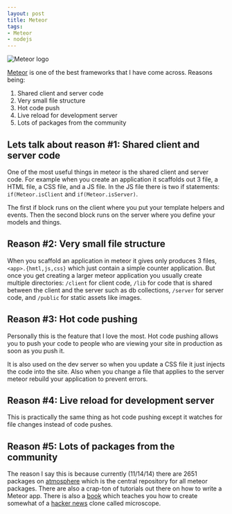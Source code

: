 ```yaml
---
layout: post
title: Meteor
tags:
- Meteor
- nodejs
---
```

![Meteor logo](https://avatars3.githubusercontent.com/u/789528?v=3&s=200)

[Meteor][mt] is one of the best frameworks that I have come across. Reasons being: 
1. Shared client and server code
2. Very small file structure
3. Hot code push
4. Live reload for development server
5. Lots of packages from the community

## Lets talk about reason #1: Shared client and server code
One of the most useful things in meteor is the shared client and server code. For example when you create an application it scaffolds out 3 file, a HTML file, a CSS file, and a JS file. In the JS file there is two if statements: `if(Meteor.isClient` and `if(Meteor.isServer)`.

The first if block runs on the client where you put your template helpers and events. Then the second block runs on the server where you define your models and things.

## Reason #2: Very small file structure
When you scaffold an application in meteor it gives only produces 3 files, `<app>.{hmtl,js,css}` which just contain a simple counter application. But once you get creating a larger meteor application you usually create multiple directories: `/client` for client code, `/lib` for code that is shared between the client and the server such as db collections, `/server` for server code, and `/public` for static assets like images.

## Reason #3: Hot code pushing
Personally this is the feature that I love the most. Hot code pushing allows you to push your code to people who are viewing your site in production as soon as you push it.

It is also used on the dev server so when you update a CSS file it just injects the code into the site. Also when you change a file that applies to the server meteor rebuild your application to prevent errors.

## Reason #4: Live reload for development server
This is practically the same thing as hot code pushing except it watches for file changes instead of code pushes.

## Reason #5: Lots of packages from the community
The reason I say this is because currently (11/14/14) there are 2651 packages on [atmosphere][at] which is the central repository for all meteor packages. There are also a crap-ton of tutorials out there on how to write a Meteor app. There is also a [book][dm] which teaches you how to create somewhat of a [hacker news][hn] clone called microscope.

[mt]: http://meteor.com
[at]: https://atmospherejs.com/
[dm]: https://book.discovermeteor.com/
[hn]: https://news.ycombinator.com/

